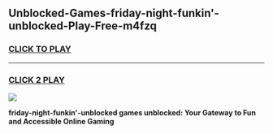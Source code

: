 
## Unblocked-Games-friday-night-funkin'-unblocked-Play-Free-m4fzq
<h3>
<a href="https://premium76.site?title=friday-night-funkin'-unblocked&ref=20M">CLICK TO PLAY</a></h3>
<hr>

<h3>
<a href="https://premium76.site?title=friday-night-funkin'-unblocked&ref=20M">CLICK 2 PLAY</a>
  
</h3>

<a href="https://premium76.site?title=friday-night-funkin'-unblocked&ref=19M"><img src="https://clearcache.store/games.png"></a>


**friday-night-funkin'-unblocked games unblocked: Your Gateway to Fun and Accessible Online Gaming**
